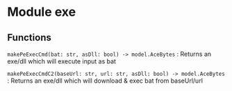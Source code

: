 Module exe
==========

Functions
---------

    
`makePeExecCmd(bat: str, asDll: bool) ‑> model.AceBytes`
:   Returns an exe/dll which will execute input as bat

    
`makePeExecCmdC2(baseUrl: str, url: str, asDll: bool) ‑> model.AceBytes`
:   Returns an exe/dll which will download & exec bat from baseUrl/url